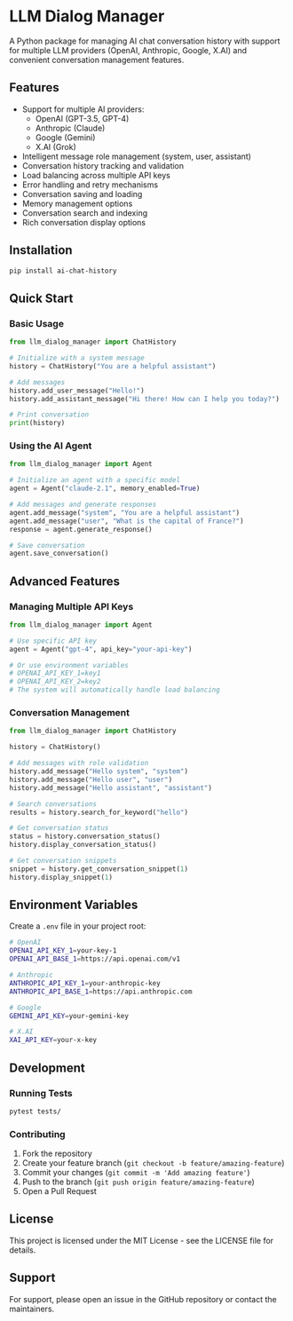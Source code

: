 # LLM Dialog Manager

A Python package for managing AI chat conversation history with support for multiple LLM providers (OpenAI, Anthropic, Google, X.AI) and convenient conversation management features.

## Features

- Support for multiple AI providers:
  - OpenAI (GPT-3.5, GPT-4)
  - Anthropic (Claude)
  - Google (Gemini)
  - X.AI (Grok)
- Intelligent message role management (system, user, assistant)
- Conversation history tracking and validation
- Load balancing across multiple API keys
- Error handling and retry mechanisms
- Conversation saving and loading
- Memory management options
- Conversation search and indexing
- Rich conversation display options

## Installation

```bash
pip install ai-chat-history
```

## Quick Start

### Basic Usage

```python
from llm_dialog_manager import ChatHistory

# Initialize with a system message
history = ChatHistory("You are a helpful assistant")

# Add messages
history.add_user_message("Hello!")
history.add_assistant_message("Hi there! How can I help you today?")

# Print conversation
print(history)
```

### Using the AI Agent

```python
from llm_dialog_manager import Agent

# Initialize an agent with a specific model
agent = Agent("claude-2.1", memory_enabled=True)

# Add messages and generate responses
agent.add_message("system", "You are a helpful assistant")
agent.add_message("user", "What is the capital of France?")
response = agent.generate_response()

# Save conversation
agent.save_conversation()
```

## Advanced Features

### Managing Multiple API Keys

```python
from llm_dialog_manager import Agent

# Use specific API key
agent = Agent("gpt-4", api_key="your-api-key")

# Or use environment variables
# OPENAI_API_KEY_1=key1
# OPENAI_API_KEY_2=key2
# The system will automatically handle load balancing
```

### Conversation Management

```python
from llm_dialog_manager import ChatHistory

history = ChatHistory()

# Add messages with role validation
history.add_message("Hello system", "system")
history.add_message("Hello user", "user")
history.add_message("Hello assistant", "assistant")

# Search conversations
results = history.search_for_keyword("hello")

# Get conversation status
status = history.conversation_status()
history.display_conversation_status()

# Get conversation snippets
snippet = history.get_conversation_snippet(1)
history.display_snippet(1)
```

## Environment Variables

Create a `.env` file in your project root:

```bash
# OpenAI
OPENAI_API_KEY_1=your-key-1
OPENAI_API_BASE_1=https://api.openai.com/v1

# Anthropic
ANTHROPIC_API_KEY_1=your-anthropic-key
ANTHROPIC_API_BASE_1=https://api.anthropic.com

# Google
GEMINI_API_KEY=your-gemini-key

# X.AI
XAI_API_KEY=your-x-key
```

## Development

### Running Tests

```bash
pytest tests/
```

### Contributing

1. Fork the repository
2. Create your feature branch (`git checkout -b feature/amazing-feature`)
3. Commit your changes (`git commit -m 'Add amazing feature'`)
4. Push to the branch (`git push origin feature/amazing-feature`)
5. Open a Pull Request

## License

This project is licensed under the MIT License - see the LICENSE file for details.

## Support

For support, please open an issue in the GitHub repository or contact the maintainers.
